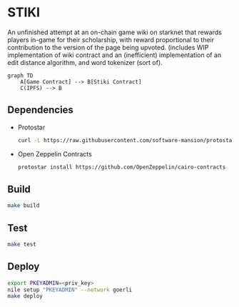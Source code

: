 # STIKI

An unfinished attempt at an on-chain game wiki on starknet that rewards players in-game for their scholarship, with reward proportional to their contribution to the version of the page being upvoted. (includes WIP implementation of wiki contract and an (inefficient) implementation of an edit distance algorithm, and word tokenizer (sort of).

```mermaid
graph TD
    A[Game Contract] --> B[Stiki Contract]
    C(IPFS) --> B
```

## Dependencies

- Protostar

    ```bash
    curl -L https://raw.githubusercontent.com/software-mansion/protostar/master/install.sh | bash
    ```

- Open Zeppelin Contracts

    ```bash
    protostar install https://github.com/OpenZeppelin/cairo-contracts
    ```

## Build

```bash
make build
```

## Test

```bash
make test
```

## Deploy

```bash
export PKEYADMIN=<priv_key>
nile setup "PKEYADMIN" --network goerli 
make deploy
```
